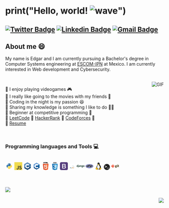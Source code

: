 # print("Hello, world!  <img alt="wave" src="https://raw.githubusercontent.com/MartinHeinz/MartinHeinz/master/wave.gif" width="30px">")

 ## [![Twitter Badge](https://img.shields.io/badge/-@EdgarRamirezDev-1ca0f1?style=flat-square&labelColor=1ca0f1&logo=twitter&logoColor=white&link=https://twitter.com/EdgarRamirezDev)](https://twitter.com/EdgarRamirezDev) [![Linkedin Badge](https://img.shields.io/badge/-edgarramirezfuentes-blue?style=flat-square&logo=Linkedin&logoColor=white&link=https://www.linkedin.com/in/edgarramirezfuentes/)](https://www.linkedin.com/in/edgarramirezfuentes/) [![Gmail Badge](https://img.shields.io/badge/-edgar.ramirez.fuentes.dev@gmail.com-c14438?style=flat-square&logo=Gmail&logoColor=white&link=mailto:edgar.ramirez.fuentes.dev@gmail.com)](mailto:edgar.ramirez.fuentes.dev@gmail.com)

## About me 😄
My name is Edgar and I am currently pursuing a Bachelor's degree in Computer Systems engineering at [ESCOM-IPN](https://en.wikipedia.org/wiki/ESCOM) at Mexico. I am currently interested in Web development and Cybersecurity.

<br/>
<img align="right" alt="GIF" src="https://media.giphy.com/media/13HgwGsXF0aiGY/giphy.gif" />

<!--<img align="right" alt="GIF" src="https://media.giphy.com/media/zOvBKUUEERdNm/giphy.gif" />-->

:small_blue_diamond: I enjoy playing videogames 🎮  
:small_blue_diamond: I really like going to the movies with my friends 🍿   
:small_blue_diamond: Coding in the night is my passion 😆    
:small_blue_diamond: Sharing my knowledge is something I like to do 👨‍🏫  
:small_blue_diamond: Beginner at competitive programming 🧠   
    🔺 [LeetCode](https://leetcode.com/EdgarRamirezFuentes/)
    🔺 [HackerRank](https://www.hackerrank.com/EdgarRamirezF)
    🔺 [CodeForces](http://codeforces.com/profile/EdgarRamirezFuentes) 🔺  
:small_blue_diamond: [Resume](https://drive.google.com/file/d/1Oy6s1af8JGJ-gQyVGpyaClCD2YTCkYx-/view?usp=sharing)

<br/>

### Programming languages and Tools :computer:
<br/>
<code><img height="25" src="https://raw.githubusercontent.com/github/explore/80688e429a7d4ef2fca1e82350fe8e3517d3494d/topics/python/python.png"></code>  
<code><img height="25" src="https://raw.githubusercontent.com/github/explore/80688e429a7d4ef2fca1e82350fe8e3517d3494d/topics/javascript/javascript.png"></code>   
<code><img height="25" src="https://raw.githubusercontent.com/github/explore/5c058a388828bb5fde0bcafd4bc867b5bb3f26f3/topics/cpp/cpp.png"></code>  
<code><img height="25" src="https://raw.githubusercontent.com/github/explore/80688e429a7d4ef2fca1e82350fe8e3517d3494d/topics/c/c.png"></code>  
<code><img height="25" src="https://raw.githubusercontent.com/github/explore/80688e429a7d4ef2fca1e82350fe8e3517d3494d/topics/html/html.png"></code>  
<code><img height="25" src="https://raw.githubusercontent.com/github/explore/80688e429a7d4ef2fca1e82350fe8e3517d3494d/topics/css/css.png"></code>  
<code><img height="25" src="https://raw.githubusercontent.com/github/explore/80688e429a7d4ef2fca1e82350fe8e3517d3494d/topics/bootstrap/bootstrap.png"></code>  
<code><img height="20" src="https://raw.githubusercontent.com/github/explore/80688e429a7d4ef2fca1e82350fe8e3517d3494d/topics/mysql/mysql.png"></code> 
<code><img height="25" src="https://raw.githubusercontent.com/github/explore/80688e429a7d4ef2fca1e82350fe8e3517d3494d/topics/django/django.png"></code>  
<code><img height="25" src="https://raw.githubusercontent.com/github/explore/80688e429a7d4ef2fca1e82350fe8e3517d3494d/topics/php/php.png"></code>
<code><img height="25" src="https://raw.githubusercontent.com/github/explore/80688e429a7d4ef2fca1e82350fe8e3517d3494d/topics/linux/linux.png"></code>
<code><img height="20" src="https://raw.githubusercontent.com/github/explore/80688e429a7d4ef2fca1e82350fe8e3517d3494d/topics/terminal/terminal.png"></code>
<code><img height="25" src="https://raw.githubusercontent.com/github/explore/80688e429a7d4ef2fca1e82350fe8e3517d3494d/topics/git/git.png"></code><br/> <br/> 
<br/> 
<br/> 


<a href="https://github.com/EdgarRamirezFuentes">
  <img align="left" src="https://github-readme-stats.vercel.app/api/top-langs/?username=EdgarRamirezFuentes&hide=css,hack&title_color=ffffff&text_color=c9cacc&icon_color=2bbc8a&bg_color=1d1f21"/>
</a>

<br/>
<br/>

<a href="https://github.com/EdgarRamirezFuentes">
  <img align="right" src="https://github-readme-stats.vercel.app/api?username=EdgarRamirezFuentes&show_icons=true&hide_border=true"/>
</a>



 
<!--
**EdgarRamirezFuentes/EdgarRamirezFuentes** is a ✨ _special_ ✨ repository because its `README.md` (this file) appears on your GitHub profile.

Here are some ideas to get you started:

- 🔭 I’m currently working on ...
- 🌱 I’m currently learning ...
- 👯 I’m looking to collaborate on ...
- 🤔 I’m looking for help with ...
- 💬 Ask me about ...
- 📫 How to reach me: ...
- 😄 Pronouns: ...
- ⚡ Fun fact: ...
-->
 
